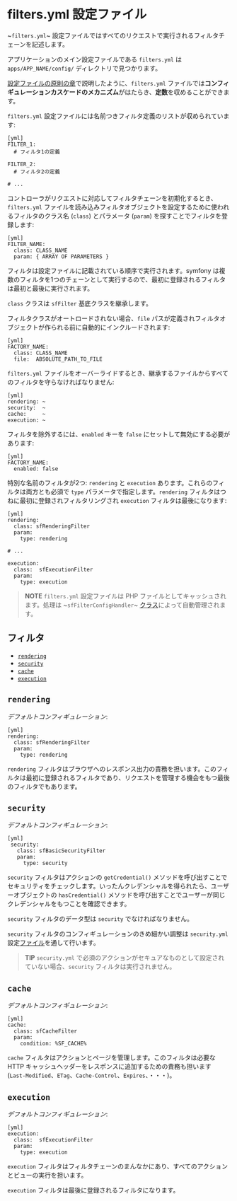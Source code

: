 filters.yml 設定ファイル
========================

~`filters.yml`~ 設定ファイルではすべてのリクエストで実行されるフィルタチェーンを記述します。

アプリケーションのメイン設定ファイルである `filters.yml` は `apps/APP_NAME/config/` ディレクトリで見つかります。

[設定ファイルの原則の章](#chapter_03)で説明したように、`filters.yml` ファイルでは**コンフィギュレーションカスケードのメカニズム**がはたらき、**定数**を収めることができます。

`filters.yml` 設定ファイルには名前つきフィルタ定義のリストが収められています:

    [yml]
    FILTER_1:
      # フィルタ1の定義

    FILTER_2:
      # フィルタ2の定義

    # ...

コントローラがリクエストに対応してフィルタチェーンを初期化するとき、`filters.yml` ファイルを読み込みフィルタオブジェクトを設定するために使われるフィルタのクラス名 (`class`) とパラメータ (`param`) を探すことでフィルタを登録します:

    [yml]
    FILTER_NAME:
      class: CLASS_NAME
      param: { ARRAY OF PARAMETERS }

フィルタは設定ファイルに記載されている順序で実行されます。symfony は複数のフィルタを1つのチェーンとして実行するので、最初に登録されるフィルタは最初と最後に実行されます。

`class` クラスは `sfFilter` 基底クラスを継承します。

フィルタクラスがオートロードされない場合、`file` パスが定義されフィルタオブジェクトが作られる前に自動的にインクルードされます:

    [yml]
    FACTORY_NAME:
      class: CLASS_NAME
      file:  ABSOLUTE_PATH_TO_FILE

`filters.yml` ファイルをオーバーライドするとき、継承するファイルからすべてのフィルタを守らなければなりません:

    [yml]
    rendering: ~
    security:  ~
    cache:     ~
    execution: ~

フィルタを除外するには、`enabled` キーを `false` にセットして無効にする必要があります:

    [yml]
    FACTORY_NAME:
      enabled: false

特別な名前のフィルタが2つ: `rendering` と `execution` あります。これらのフィルタは両方とも必須で `type` パラメータで指定します。`rendering` フィルタはつねに最初に登録されフィルタリングされ `execution` フィルタは最後になります:

    [yml]
    rendering:
      class: sfRenderingFilter
      param:
        type: rendering

    # ...

    execution:
      class:  sfExecutionFilter
      param:
        type: execution

>**NOTE**
>`filters.yml` 設定ファイルは PHP ファイルとしてキャッシュされます。処理は ~`sfFilterConfigHandler`~ [クラス](#chapter_14_config_handlers_yml)によって自動管理されます。

<div class="pagebreak"></div>

フィルタ
----------

 * [`rendering`](#chapter_12_rendering)
 * [`security`](#chapter_12_security)
 * [`cache`](#chapter_12_cache)
 * [`execution`](#chapter_12_execution)

`rendering`
-----------

*デフォルトコンフィギュレーション*:

    [yml]
    rendering:
      class: sfRenderingFilter
      param:
        type: rendering

`rendering` フィルタはブラウザへのレスポンス出力の責務を担います。このフィルタは最初に登録されるフィルタであり、リクエストを管理する機会をもつ最後のフィルタでもあります。

`security`
----------

*デフォルトコンフィギュレーション*:

    [yml]
     security:
       class: sfBasicSecurityFilter
       param:
         type: security

`security` フィルタはアクションの `getCredential()` メソッドを呼び出すことでセキュリティをチェックします。いったんクレデンシャルを得られたら、ユーザーオブジェクトの `hasCredential()` メソッドを呼び出すことでユーザーが同じクレデンシャルをもつことを確認できます。

`security` フィルタのデータ型は `security` でなければなりません。

`security` フィルタのコンフィギュレーションのきめ細かい調整は `security.yml` 設定[ファイル](#chapter_08)を通して行います。

>**TIP**
>`security.yml` で必須のアクションがセキュアなものとして設定されていない場合、`security` フィルタは実行されません。

`cache`
-------

*デフォルトコンフィギュレーション*:

    [yml]
    cache:
      class: sfCacheFilter
      param:
        condition: %SF_CACHE%

`cache` フィルタはアクションとページを管理します。このフィルタは必要な HTTP キャッシュヘッダーをレスポンスに追加するための責務も担います (`Last-Modified`、`ETag`、`Cache-Control`、`Expires`、・・・)。

`execution`
-----------

*デフォルトコンフィギュレーション*:

    [yml]
    execution:
      class:  sfExecutionFilter
      param:
        type: execution

`execution` フィルタはフィルタチェーンのまんなかにあり、すべてのアクションとビューの実行を担います。

`execution` フィルタは最後に登録されるフィルタになります。
